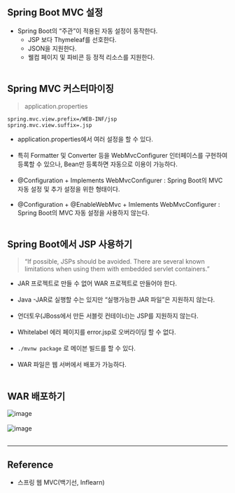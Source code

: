 Spring Boot MVC 설정
--------------------

-	Spring Boot의 “주관”이 적용된 자동 설정이 동작한다.
	-	JSP 보다 Thymeleaf를 선호한다.
	-	JSON을 지원한다.
	-	웰컴 페이지 및 파비콘 등 정적 리소스를 지원한다.<br><br>

Spring MVC 커스터마이징
-----------------------

> application.properties

```properties
spring.mvc.view.prefix=/WEB-INF/jsp
spring.mvc.view.suffix=.jsp
```

-	application.properties에서 여러 설정을 할 수 있다.<br><br>
-	특히 Formatter 및 Converter 등을 WebMvcConfigurer 인터페이스를 구현하여 등록할 수 있으나, Bean만 등록하면 자동으로 이용이 가능하다.<br><br>
-	@Configuration + Implements WebMvcConfigurer : Spring Boot의 MVC 자동 설정 및 추가 설정을 위한 형태이다.<br><br>
-	@Configuration + @EnableWebMvc + Imlements WebMvcConfigurer : Spring Boot의 MVC 자동 설정을 사용하지 않는다.<br><br>

Spring Boot에서 JSP 사용하기
----------------------------

> “If possible, JSPs should be avoided. There are several known limitations when using them with embedded servlet containers.”

-	JAR 프로젝트로 만들 수 없어 WAR 프로젝트로 만들어야 한다.<br><br>
-	Java -JAR로 실행할 수는 있지만 “실행가능한 JAR 파일”은 지원하지 않는다.<br><br>
-	언더토우(JBoss에서 만든 서블릿 컨테이너)는 JSP를 지원하지 않는다.<br><br>
-	Whitelabel 에러 페이지를 error.jsp로 오버라이딩 할 수 없다.<br><br>
-	`./mvnw package` 로 메이븐 빌드를 할 수 있다.<br><br>
-	WAR 파일은 웹 서버에서 배포가 가능하다.<br><br>

WAR 배포하기
------------

![image](https://user-images.githubusercontent.com/56240505/80369855-e9c49500-88c9-11ea-8c61-b90dd5e63a8f.png)<br><br> ![image](https://user-images.githubusercontent.com/56240505/80369899-fcd76500-88c9-11ea-88a9-89c8713663b1.png)<br><br>

---

Reference
---------

-	스프링 웹 MVC(백기선, Inflearn)
